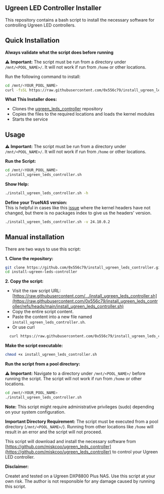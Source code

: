 ## Ugreen LED Controller Installer

This repository contains a bash script to install the necessary software for controlling Ugreen LED controllers.

## Quick Installation
**Always validate what the script does before running**</br>

⚠️ **Important:** The script must be run from a directory under `/mnt/<POOL_NAME>/`. It will not work if run from `/home` or other locations.

Run the following command to install:</br>
```bash
cd /mnt/<YOUR_POOL_NAME>
curl -fsSL https://raw.githubusercontent.com/0x556c79/install_ugreen_leds_controller/main/install_ugreen_leds_controller.sh | sudo bash -s
```
**What This Installer does:**

- Clones the [ugreen_leds_controller](https://github.com/miskcoo/ugreen_leds_controller) repository
- Copies the files to the required locations and loads the kernel modules
- Starts the service

## Usage

⚠️ **Important:** The script must be run from a directory under `/mnt/<POOL_NAME>/`. It will not work if run from `/home` or other locations.

**Run the Script:**
```bash
cd /mnt/<YOUR_POOL_NAME>
./install_ugreen_leds_controller.sh
```
**Show Help:**
```bash
./install_ugreen_leds_controller.sh -h
```
**Define your TrueNAS version:**</br>
This is helpful in cases like this [issue](https://github.com/0x556c79/install_ugreen_leds_controller/issues/1) where the kernel headers have not changed, but there is no packages index to give us the headers' version.
```bash
./install_ugreen_leds_controller.sh -v 24.10.0.2
```

## Manual installation

There are two ways to use this script:

**1. Clone the repository:**

```bash
git clone https://github.com/0x556c79/install_ugreen_leds_controller.git
cd install-ugreen-leds-controller
```

**2. Copy the script:**

* Visit the raw script URL: [https://raw.githubusercontent.com/.../install_ugreen_leds_controller.sh](https://raw.githubusercontent.com/0x556c79/install_ugreen_leds_controller/refs/heads/main/install_ugreen_leds_controller.sh)
* Copy the entire script content.
* Paste the content into a new file named `install_ugreen_leds_controller.sh`.
* Or use curl
```bash
  curl https://raw.githubusercontent.com/0x556c79/install_ugreen_leds_controller/refs/heads/main/install_ugreen_leds_controller.sh -o install_ugreen_leds_controller.sh
```

**Make the script executable:**

```bash
chmod +x install_ugreen_leds_controller.sh
```

**Run the script from a pool directory:**

⚠️ **Important:** Navigate to a directory under `/mnt/<POOL_NAME>/` before running the script. The script will not work if run from `/home` or other locations.

```bash
cd /mnt/<YOUR_POOL_NAME>
./install_ugreen_leds_controller.sh
```

**Note:** This script might require administrative privileges (sudo) depending on your system configuration. 

**Important Directory Requirement:** The script must be executed from a pool directory (`/mnt/<POOL_NAME>/`). Running from other locations like `/home` will result in an error and the script will not proceed. 

This script will download and install the necessary software from [https://github.com/miskcoo/ugreen_leds_controller](https://github.com/miskcoo/ugreen_leds_controller) to control your Ugreen LED controller.

**Disclaimer:** 

Createt and tested on a Ugreen DXP8800 Plus NAS.
Use this script at your own risk. The author is not responsible for any damage caused by running this script.
